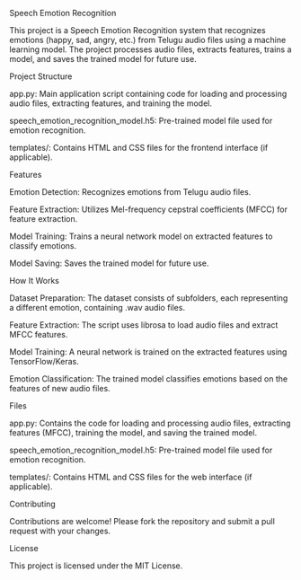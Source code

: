 Speech Emotion Recognition

This project is a Speech Emotion Recognition system that recognizes emotions (happy, sad, angry, etc.) from Telugu audio files using a machine learning model. The project processes audio files, extracts features, trains a model, and saves the trained model for future use.

Project Structure

app.py: Main application script containing code for loading and processing audio files, extracting features, and training the model.

speech_emotion_recognition_model.h5: Pre-trained model file used for emotion recognition.

templates/: Contains HTML and CSS files for the frontend interface (if applicable).

Features

Emotion Detection: Recognizes emotions from Telugu audio files.

Feature Extraction: Utilizes Mel-frequency cepstral coefficients (MFCC) for feature extraction.

Model Training: Trains a neural network model on extracted features to classify emotions.

Model Saving: Saves the trained model for future use.

How It Works

Dataset Preparation: The dataset consists of subfolders, each representing a different emotion, containing .wav audio files.

Feature Extraction: The script uses librosa to load audio files and extract MFCC features.

Model Training: A neural network is trained on the extracted features using TensorFlow/Keras.

Emotion Classification: The trained model classifies emotions based on the features of new audio files.

Files

app.py: Contains the code for loading and processing audio files, extracting features (MFCC), training the model, and saving the trained model.

speech_emotion_recognition_model.h5: Pre-trained model file used for emotion recognition.

templates/: Contains HTML and CSS files for the web interface (if applicable).

Contributing

Contributions are welcome! Please fork the repository and submit a pull request with your changes.

License

This project is licensed under the MIT License.
